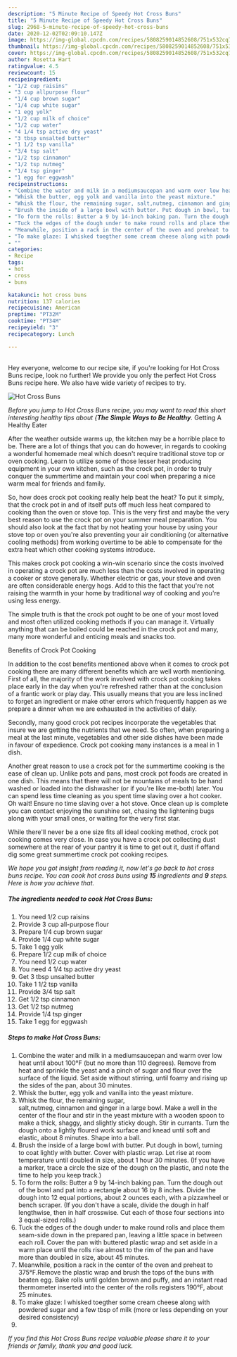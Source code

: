 ```yaml
---
description: "5 Minute Recipe of Speedy Hot Cross Buns"
title: "5 Minute Recipe of Speedy Hot Cross Buns"
slug: 2968-5-minute-recipe-of-speedy-hot-cross-buns
date: 2020-12-02T02:09:10.147Z
image: https://img-global.cpcdn.com/recipes/5808259014852608/751x532cq70/hot-cross-buns-recipe-main-photo.jpg
thumbnail: https://img-global.cpcdn.com/recipes/5808259014852608/751x532cq70/hot-cross-buns-recipe-main-photo.jpg
cover: https://img-global.cpcdn.com/recipes/5808259014852608/751x532cq70/hot-cross-buns-recipe-main-photo.jpg
author: Rosetta Hart
ratingvalue: 4.5
reviewcount: 15
recipeingredient:
- "1/2 cup raisins"
- "3 cup allpurpose flour"
- "1/4 cup brown sugar"
- "1/4 cup white sugar"
- "1 egg yolk"
- "1/2 cup milk of choice"
- "1/2 cup water"
- "4 1/4 tsp active dry yeast"
- "3 tbsp unsalted butter"
- "1 1/2 tsp vanilla"
- "3/4 tsp salt"
- "1/2 tsp cinnamon"
- "1/2 tsp nutmeg"
- "1/4 tsp ginger"
- "1 egg for eggwash"
recipeinstructions:
- "Combine the water and milk in a mediumsaucepan and warm over low heat until about 100°F (but no more than 110 degrees). Remove from heat and sprinkle the yeast and a pinch of sugar and flour over the surface of the liquid. Set aside without stirring, until foamy and rising up the sides of the pan, about 30 minutes."
- "Whisk the butter, egg yolk and vanilla into the yeast mixture."
- "Whisk the flour, the remaining sugar, salt,nutmeg, cinnamon and ginger in a large bowl. Make a well in the center of the flour and stir in the yeast mixture with a wooden spoon to make a thick, shaggy, and slightly sticky dough. Stir in currants. Turn the dough onto a lightly floured work surface and knead until soft and elastic, about 8 minutes. Shape into a ball."
- "Brush the inside of a large bowl with butter. Put dough in bowl, turning to coat lightly with butter. Cover with plastic wrap. Let rise at room temperature until doubled in size, about 1 hour 30 minutes. (If you have a marker, trace a circle the size of the dough on the plastic, and note the time to help you keep track.)"
- "To form the rolls: Butter a 9 by 14-inch baking pan. Turn the dough out of the bowl and pat into a rectangle about 16 by 8 inches. Divide the dough into 12 equal portions, about 2 ounces each, with a pizzawheel or bench scraper. (If you don&#39;t have a scale, divide the dough in half lengthwise, then in half crosswise. Cut each of those four sections into 3 equal-sized rolls.)"
- "Tuck the edges of the dough under to make round rolls and place them seam-side down in the prepared pan, leaving a little space in between each roll. Cover the pan with buttered plastic wrap and set aside in a warm place until the rolls rise almost to the rim of the pan and have more than doubled in size, about 45 minutes."
- "Meanwhile, position a rack in the center of the oven and preheat to 375°F.Remove the plastic wrap and brush the tops of the buns with beaten egg. Bake rolls until golden brown and puffy, and an instant read thermometer inserted into the center of the rolls registers 190°F, about 25 minutes."
- "To make glaze: I whisked toegther some cream cheese along with powdered sugar and a few tbsp of milk (more or less depending on your desired consistency)"
- ""
categories:
- Recipe
tags:
- hot
- cross
- buns

katakunci: hot cross buns 
nutrition: 137 calories
recipecuisine: American
preptime: "PT32M"
cooktime: "PT34M"
recipeyield: "3"
recipecategory: Lunch

---
```

<br>
Hey everyone, welcome to our recipe site, if you're looking for Hot Cross Buns recipe, look no further! We provide you only the perfect Hot Cross Buns recipe here. We also have wide variety of recipes to try.
<br>


![Hot Cross Buns](https://img-global.cpcdn.com/recipes/5808259014852608/751x532cq70/hot-cross-buns-recipe-main-photo.jpg)

<i>Before you jump to Hot Cross Buns recipe, you may want to read this short interesting healthy tips about {<strong>The Simple Ways to Be Healthy</strong>.</i>
Getting A Healthy Eater


After the weather outside warms up, the kitchen may be a horrible place to be. There are a lot of things that you can do however, in regards to cooking a wonderful homemade meal which doesn't require traditional stove top or oven cooking. Learn to utilize some of those lesser heat producing equipment in your own kitchen, such as the crock pot, in order to truly conquer the summertime and maintain your cool when preparing a nice warm meal for friends and family.

So, how does crock pot cooking really help beat the heat? To put it simply, that the crock pot in and of itself puts off much less heat compared to cooking than the oven or stove top. This is the very first and maybe the very best reason to use the crock pot on your summer meal preparation. You should also look at the fact that by not heating your house by using your stove top or oven you're also preventing your air conditioning (or alternative cooling methods) from working overtime to be able to compensate for the extra heat which other cooking systems introduce.

This makes crock pot cooking a win-win scenario since the costs involved in operating a crock pot are much less than the costs involved in operating a cooker or stove generally. Whether electric or gas, your stove and oven are often considerable energy hogs. Add to this the fact that you're not raising the warmth in your home by traditional way of cooking and you're using less energy.

 The simple truth is that the crock pot ought to be one of your most loved and most often utilized cooking methods if you can manage it.  Virtually anything that can be boiled could be reached in the crock pot and many, many more wonderful and enticing meals and snacks too.

Benefits of Crock Pot Cooking

In addition to the cost benefits mentioned above when it comes to crock pot cooking there are many different benefits which are well worth mentioning. First of all, the majority of the work involved with crock pot cooking takes place early in the day when you're refreshed rather than at the conclusion of a frantic work or play day. This usually means that you are less inclined to forget an ingredient or make other errors which frequently happen as we prepare a dinner when we are exhausted in the activities of daily.

Secondly, many good crock pot recipes incorporate the vegetables that insure we are getting the nutrients that we need. So often, when preparing a meal at the last minute, vegetables and other side dishes have been made in favour of expedience. Crock pot cooking many instances is a meal in 1 dish.

Another great reason to use a crock pot for the summertime cooking is the ease of clean up.  Unlike pots and pans, most crock pot foods are created in one dish. This means that there will not be mountains of meals to be hand washed or loaded into the dishwasher (or if you're like me-both) later. You can spend less time cleaning as you spent time slaving over a hot cooker. Oh wait! Ensure no time slaving over a hot stove. Once clean up is complete you can contact enjoying the sunshine set, chasing the lightening bugs along with your small ones, or waiting for the very first star.

While there'll never be a one size fits all ideal cooking method, crock pot cooking comes very close. In case you have a crock pot collecting dust somewhere at the rear of your pantry it is time to get out it, dust if offand dig some great summertime crock pot cooking recipes.


<i>We hope you got insight from reading it, now let's go back to hot cross buns recipe. You can cook hot cross buns using <strong>15</strong> ingredients and <strong>9</strong> steps. Here is how you achieve that.
</i>

##### The ingredients needed to cook Hot Cross Buns:

1. You need 1/2 cup raisins
1. Provide 3 cup all-purpose flour
1. Prepare 1/4 cup brown sugar
1. Provide 1/4 cup white sugar
1. Take 1 egg yolk
1. Prepare 1/2 cup milk of choice
1. You need 1/2 cup water
1. You need 4 1/4 tsp active dry yeast
1. Get 3 tbsp unsalted butter
1. Take 1 1/2 tsp vanilla
1. Provide 3/4 tsp salt
1. Get 1/2 tsp cinnamon
1. Get 1/2 tsp nutmeg
1. Provide 1/4 tsp ginger
1. Take 1 egg for eggwash


##### Steps to make Hot Cross Buns:

1. Combine the water and milk in a mediumsaucepan and warm over low heat until about 100°F (but no more than 110 degrees). Remove from heat and sprinkle the yeast and a pinch of sugar and flour over the surface of the liquid. Set aside without stirring, until foamy and rising up the sides of the pan, about 30 minutes.
1. Whisk the butter, egg yolk and vanilla into the yeast mixture.
1. Whisk the flour, the remaining sugar, salt,nutmeg, cinnamon and ginger in a large bowl. Make a well in the center of the flour and stir in the yeast mixture with a wooden spoon to make a thick, shaggy, and slightly sticky dough. Stir in currants. Turn the dough onto a lightly floured work surface and knead until soft and elastic, about 8 minutes. Shape into a ball.
1. Brush the inside of a large bowl with butter. Put dough in bowl, turning to coat lightly with butter. Cover with plastic wrap. Let rise at room temperature until doubled in size, about 1 hour 30 minutes. (If you have a marker, trace a circle the size of the dough on the plastic, and note the time to help you keep track.)
1. To form the rolls: Butter a 9 by 14-inch baking pan. Turn the dough out of the bowl and pat into a rectangle about 16 by 8 inches. Divide the dough into 12 equal portions, about 2 ounces each, with a pizzawheel or bench scraper. (If you don&#39;t have a scale, divide the dough in half lengthwise, then in half crosswise. Cut each of those four sections into 3 equal-sized rolls.)
1. Tuck the edges of the dough under to make round rolls and place them seam-side down in the prepared pan, leaving a little space in between each roll. Cover the pan with buttered plastic wrap and set aside in a warm place until the rolls rise almost to the rim of the pan and have more than doubled in size, about 45 minutes.
1. Meanwhile, position a rack in the center of the oven and preheat to 375°F.Remove the plastic wrap and brush the tops of the buns with beaten egg. Bake rolls until golden brown and puffy, and an instant read thermometer inserted into the center of the rolls registers 190°F, about 25 minutes.
1. To make glaze: I whisked toegther some cream cheese along with powdered sugar and a few tbsp of milk (more or less depending on your desired consistency)
1. 




<i>If you find this Hot Cross Buns recipe valuable please share it to your friends or family, thank you and good luck.</i>
